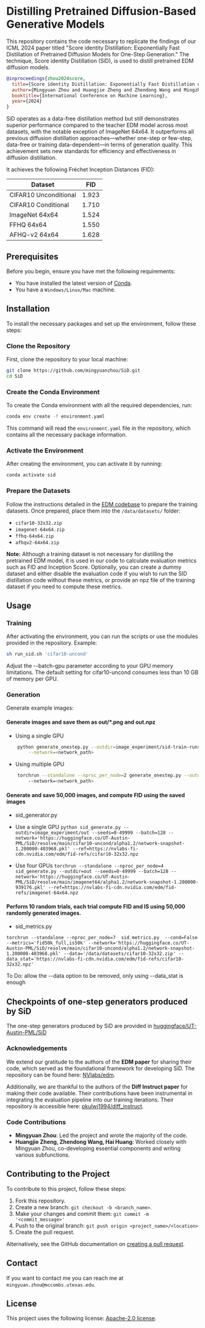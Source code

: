 # Distilling Pretrained Diffusion-Based Generative Models

This repository contains the code necessary to replicate the findings of our ICML 2024 paper titled "Score identity Distillation: Exponentially Fast Distillation of Pretrained Diffusion Models for One-Step Generation." The technique, Score identity Distillation (SiD), is used to distill pretrained EDM diffusion models.

```bibtex
@inproceedings{zhou2024score,
  title={Score identity Distillation: Exponentially Fast Distillation of Pretrained Diffusion Models for One-Step Generation},
  author={Mingyuan Zhou and Huangjie Zheng and Zhendong Wang and Mingzhang Yin and Hai Huang},
  booktitle={International Conference on Machine Learning},
  year={2024}
}
```

SiD operates as a data-free distillation method but still demonstrates superior performance compared to the teacher EDM model across most datasets, with the notable exception of ImageNet 64x64. It outperforms all previous diffusion distillation approaches—whether one-step or few-step, data-free or training data-dependent—in terms of generation quality. This achievement sets new standards for efficiency and effectiveness in diffusion distillation.

It achieves the following Fréchet Inception Distances (FID):

| Dataset              | FID   |
|----------------------|-------|
| CIFAR10 Unconditional| 1.923 |
| CIFAR10 Conditional  | 1.710 |
| ImageNet 64x64       | 1.524 |
| FFHQ 64x64           | 1.550 |
| AFHQ-v2 64x64        | 1.628 |


## Prerequisites

Before you begin, ensure you have met the following requirements:
* You have installed the latest version of [Conda](https://docs.conda.io/projects/conda/en/latest/user-guide/install/index.html).
* You have a `Windows/Linux/Mac` machine.

## Installation

To install the necessary packages and set up the environment, follow these steps:

### Clone the Repository

First, clone the repository to your local machine:

```bash
git clone https://github.com/mingyuanzhou/SiD.git
cd SiD
```

### Create the Conda Environment

To create the Conda environment with all the required dependencies, run:

```bash
conda env create -f environment.yaml
```

This command will read the `environment.yaml` file in the repository, which contains all the necessary package information.

### Activate the Environment

After creating the environment, you can activate it by running:

```bash
conda activate sid
```

### Prepare the Datasets

Follow the instructions detailed in the [EDM codebase](https://github.com/NVlabs/edm/tree/main?tab=readme-ov-file#preparing-datasets) to prepare the training datasets. Once prepared, place them into the `/data/datasets/` folder:

- `cifar10-32x32.zip`
- `imagenet-64x64.zip`
- `ffhq-64x64.zip`
- `afhqv2-64x64.zip`

**Note:** Although a training dataset is not necessary for distilling the pretrained EDM model, it is used in our code to calculate evaluation metrics such as FID and Inception Score. Optionally, you can create a dummy dataset and either disable the evaluation code if you wish to run the SID distillation code without these metrics, or provide an npz file of the training dataset if you need to compute these metrics.

## Usage


### Training
After activating the environment, you can run the scripts or use the modules provided in the repository. Example:

```bash
sh run_sid.sh 'cifar10-uncond'
```

Adjust the --batch-gpu parameter according to your GPU memory limitations. The default setting for cifar10-uncond consumes less than 10 GB of memory per GPU.

### Generation

Generate example images:

#### Generate images and save them as out/*.png and out.npz

- Using a single GPU
```bash
    python generate_onestep.py --outdir=image_experiment/sid-train-runs/out --seeds=0-63 --batch=64 \
        --network=<network_path>
```
- Using multiple GPU
```bash
    torchrun --standalone --nproc_per_node=2 generate_onestep.py --outdir=image_experiment/sid-train-runs/out --seeds=0-999 --batch=64 \\
        --network=<network_path>
```
#### Generate and save 50,000 images, and compute FID using the saved images
- sid_generator.py

- Use a single GPU
```python sid_generate.py --outdir=image_experiment/out --seeds=0-49999 --batch=128 --network='https://huggingface.co/UT-Austin-PML/SiD/resolve/main/cifar10-uncond/alpha1.2/network-snapshot-1.200000-403968.pkl' --ref=https://nvlabs-fi-cdn.nvidia.com/edm/fid-refs/cifar10-32x32.npz ```

- Use four GPUs
```torchrun --standalone --nproc_per_node=4 sid_generate.py --outdir=out --seeds=0-49999 --batch=128 --network='https://huggingface.co/UT-Austin-PML/SiD/resolve/main/imagenet64/alpha1.2/network-snapshot-1.200000-939176.pkl' --ref=https://nvlabs-fi-cdn.nvidia.com/edm/fid-refs/imagenet-64x64.npz```

#### Perform 10 random trials, each trial compute FID and IS using 50,000 randomly generated images. 
- sid_metrics.py

```torchrun --standalone --nproc_per_node=7  sid_metrics.py  --cond=False --metrics='fid50k_full,is50k' --network='https://huggingface.co/UT-Austin-PML/SiD/resolve/main/cifar10-uncond/alpha1.2/network-snapshot-1.200000-403968.pkl' --data='/data/datasets/cifar10-32x32.zip' --data_stat='https://nvlabs-fi-cdn.nvidia.com/edm/fid-refs/cifar10-32x32.npz'```

To Do:
allow the --data option to be removed, only using --data_stat is enough

## Checkpoints of one-step generators produced by SiD

The one-step generators produced by SiD are provided in [huggingface/UT-Austin-PML/SiD](https://huggingface.co/UT-Austin-PML/SiD/tree/main)


### Acknowledgements

We extend our gratitude to the authors of the **EDM paper** for sharing their code, which served as the foundational framework for developing SiD. The repository can be found here: [NVlabs/edm](https://github.com/NVlabs/edm).

Additionally, we are thankful to the authors of the **Diff Instruct paper** for making their code available. Their contributions have been instrumental in integrating the evaluation pipeline into our training iterations. Their repository is accessible here: [pkulwj1994/diff_instruct](https://github.com/pkulwj1994/diff_instruct).



### Code Contributions
- **Mingyuan Zhou**: Led the project and wrote the majority of the code.
- **Huangjie Zheng, Zhendong Wang, Hai Huang**: Worked closely with Mingyuan Zhou, co-developing essential components and writing various subfunctions.


## Contributing to the Project

To contribute to this project, follow these steps:

1. Fork this repository.
2. Create a new branch: `git checkout -b <branch_name>`.
3. Make your changes and commit them: `git commit -m '<commit_message>'`
4. Push to the original branch: `git push origin <project_name>/<location>`
5. Create the pull request.

Alternatively, see the GitHub documentation on [creating a pull request](https://help.github.com/articles/creating-a-pull-request/).

## Contact

If you want to contact me you can reach me at `mingyuan.zhou@mccombs.utexas.edu`.

## License

This project uses the following license: [Apache-2.0 license](README.md).